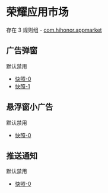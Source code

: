 # 荣耀应用市场

存在 3 规则组 - [com.hihonor.appmarket](/src/apps/com.hihonor.appmarket.ts)

## 广告弹窗

默认禁用

- [快照-0](https://i.gkd.li/import/13063815)
- [快照-1](https://i.gkd.li/import/13168440)

## 悬浮窗小广告

默认禁用

- [快照-0](https://i.gkd.li/import/13063928)

## 推送通知

默认禁用

- [快照-0](https://i.gkd.li/import/13073319)
